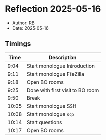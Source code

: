 # Reflection 2025-05-16

- Author: RB
- Date: 2025-05-16

## Timings

Time |Description
-----|--------------------------------
9:04 |Start monologue Introduction
9:11 |Start monologue FileZilla
9:18 |Open BO rooms
9:25 |Done with first visit to BO room
9:50 |Break
10:05|Start monologue SSH
10:08|Start monologue `scp`
10:14|Start questions
10:17|Open BO rooms
